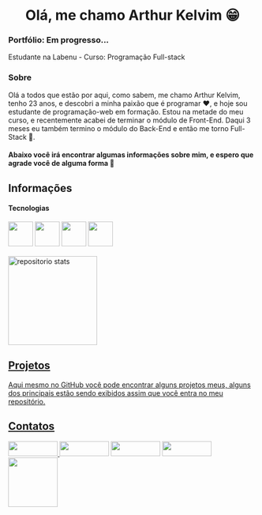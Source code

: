 <h1 align="center">Olá, me chamo Arthur Kelvim 😁 </h1>

<div>
  <h3>Portfólio: Em progresso...</h3>
  <p>Estudante na Labenu  - Curso: Programação Full-stack</p>
</div>

<div>
  <h3>Sobre</h3>
  <p>Olá a todos que estão por aqui, como sabem, me chamo Arthur Kelvim, tenho 23 anos, e descobri a minha paixão que é programar ❤, e hoje sou estudante de programação-web em formação. Estou na metade do meu curso, e recentemente acabei de terminar o módulo de Front-End. Daqui 3 meses eu também termino o módulo do Back-End e então me torno Full-Stack 🤯. </p>
  
   <h4>Abaixo você irá encontrar algumas informações sobre mim, e espero que agrade você de alguma forma 🤩</h4>
  
  ## Informações
 <div>
    <h4>Tecnologias</h4>
      <img src="https://cdn.jsdelivr.net/gh/devicons/devicon/icons/html5/html5-original.svg"  width="50" />
      <img src="https://cdn.jsdelivr.net/gh/devicons/devicon/icons/css3/css3-original.svg" width="50" />
      <img src="https://cdn.jsdelivr.net/gh/devicons/devicon/icons/javascript/javascript-plain.svg" width="50" />
      <img src="https://cdn.jsdelivr.net/gh/devicons/devicon/icons/react/react-original-wordmark.svg" width="50"/>
 </div>
  </br>
  
<div align="left">
  <a href="https://github.com/Arthur-Kelvim">
  <img height="180em" alt="repositorio stats" src="https://github-readme-stats.vercel.app/api?username=artkelv&show_icons=true&theme=dark&include_all_commits=true&count_private=true"/>
</div>
  
  ## Projetos 
  
  <div>
    <p>Aqui mesmo no GitHub você pode encontrar alguns projetos meus, alguns dos principais estão sendo exibidos assim que você entra no meu repositório.</p>
  </div>
  
  ## Contatos
  
<div id="contatos">
   <a href="https://tinyurl.com/485n6euf"><img src="https://img.shields.io/badge/WhatsApp-25D366?style=for-the-badge&logo=whatsapp&logoColor=white" width="100" height="30">
   <a href="mailto:kelvimarthur@gmail.com"><img src="https://img.shields.io/badge/Gmail-D14836?style=for-the-badge&logo=gmail&logoColor=white"  width="100" height="30"></a>
   <a href="https://www.linkedin.com/in/arthur-kelvim-780068213/"><img src="https://img.shields.io/badge/LinkedIn-0077B5?style=for-the-badge&logo=linkedin&logoColor=white"  width="100" height="30"></a>
   <a href="https://github.com/artkelv"><img src="https://img.shields.io/badge/GitHub-100000?style=for-the-badge&logo=github&logoColor=white"  width="100" height="30"></a>
</div>
  
  <img src="https://user-images.githubusercontent.com/85260996/157980042-8cbe81eb-ac53-4c57-b7db-1a41172004ea.png" width="100">


